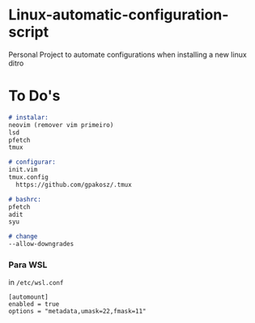 # Linux-automatic-configuration-script
Personal Project to automate configurations when installing a new linux ditro

# To Do's

```md
# instalar:
neovim (remover vim primeiro)
lsd
pfetch
tmux

# configurar:
init.vim
tmux.config
  https://github.com/gpakosz/.tmux

# bashrc:
pfetch
adit
syu

# change
--allow-downgrades
```

### Para WSL

in `/etc/wsl.conf`
```
[automount]
enabled = true
options = "metadata,umask=22,fmask=11"
```

